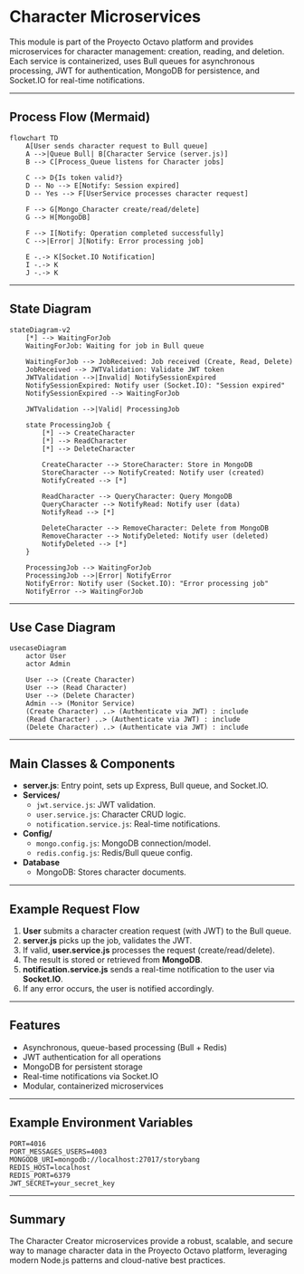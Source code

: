 # Character Microservices

This module is part of the Proyecto Octavo platform and provides microservices for character management: creation, reading, and deletion. Each service is containerized, uses Bull queues for asynchronous processing, JWT for authentication, MongoDB for persistence, and Socket.IO for real-time notifications.

---

## Process Flow (Mermaid)

```mermaid
flowchart TD
    A[User sends character request to Bull queue]
    A -->|Queue Bull| B[Character Service (server.js)]
    B --> C[Process_Queue listens for Character jobs]

    C --> D{Is token valid?}
    D -- No --> E[Notify: Session expired]
    D -- Yes --> F[UserService processes character request]

    F --> G[Mongo_Character create/read/delete]
    G --> H[MongoDB]

    F --> I[Notify: Operation completed successfully]
    C -->|Error| J[Notify: Error processing job]

    E -.-> K[Socket.IO Notification]
    I -.-> K
    J -.-> K
```

---

## State Diagram

```mermaid
stateDiagram-v2
    [*] --> WaitingForJob
    WaitingForJob: Waiting for job in Bull queue

    WaitingForJob --> JobReceived: Job received (Create, Read, Delete)
    JobReceived --> JWTValidation: Validate JWT token
    JWTValidation -->|Invalid| NotifySessionExpired
    NotifySessionExpired: Notify user (Socket.IO): "Session expired"
    NotifySessionExpired --> WaitingForJob

    JWTValidation -->|Valid| ProcessingJob

    state ProcessingJob {
        [*] --> CreateCharacter
        [*] --> ReadCharacter
        [*] --> DeleteCharacter

        CreateCharacter --> StoreCharacter: Store in MongoDB
        StoreCharacter --> NotifyCreated: Notify user (created)
        NotifyCreated --> [*]

        ReadCharacter --> QueryCharacter: Query MongoDB
        QueryCharacter --> NotifyRead: Notify user (data)
        NotifyRead --> [*]

        DeleteCharacter --> RemoveCharacter: Delete from MongoDB
        RemoveCharacter --> NotifyDeleted: Notify user (deleted)
        NotifyDeleted --> [*]
    }

    ProcessingJob --> WaitingForJob
    ProcessingJob -->|Error| NotifyError
    NotifyError: Notify user (Socket.IO): "Error processing job"
    NotifyError --> WaitingForJob
```

---

## Use Case Diagram

```mermaid
usecaseDiagram
    actor User
    actor Admin

    User --> (Create Character)
    User --> (Read Character)
    User --> (Delete Character)
    Admin --> (Monitor Service)
    (Create Character) ..> (Authenticate via JWT) : include
    (Read Character) ..> (Authenticate via JWT) : include
    (Delete Character) ..> (Authenticate via JWT) : include
```

---

## Main Classes & Components

- **server.js**: Entry point, sets up Express, Bull queue, and Socket.IO.
- **Services/**
  - `jwt.service.js`: JWT validation.
  - `user.service.js`: Character CRUD logic.
  - `notification.service.js`: Real-time notifications.
- **Config/**
  - `mongo.config.js`: MongoDB connection/model.
  - `redis.config.js`: Redis/Bull queue config.
- **Database**
  - MongoDB: Stores character documents.

---

## Example Request Flow

1. **User** submits a character creation request (with JWT) to the Bull queue.
2. **server.js** picks up the job, validates the JWT.
3. If valid, **user.service.js** processes the request (create/read/delete).
4. The result is stored or retrieved from **MongoDB**.
5. **notification.service.js** sends a real-time notification to the user via **Socket.IO**.
6. If any error occurs, the user is notified accordingly.

---

## Features

- Asynchronous, queue-based processing (Bull + Redis)
- JWT authentication for all operations
- MongoDB for persistent storage
- Real-time notifications via Socket.IO
- Modular, containerized microservices

---

## Example Environment Variables

```env
PORT=4016
PORT_MESSAGES_USERS=4003
MONGODB_URI=mongodb://localhost:27017/storybang
REDIS_HOST=localhost
REDIS_PORT=6379
JWT_SECRET=your_secret_key
```

---

## Summary

The Character Creator microservices provide a robust, scalable, and secure way to manage character data in the Proyecto Octavo platform, leveraging modern Node.js patterns and cloud-native best practices.
